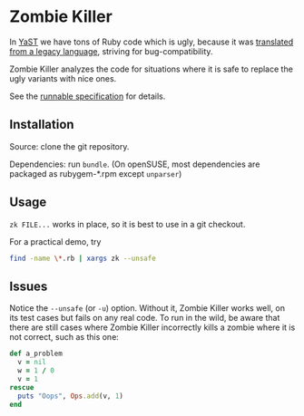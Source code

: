 Zombie Killer
=============

In [YaST][y] we have tons of Ruby code which is ugly, because it was
[translated from a legacy language][yk], striving for bug-compatibility.

Zombie Killer analyzes the code for situations where it is safe
to replace the ugly variants with nice ones.

See the [runnable specification][spec] for details.

[y]:    https://github.com/yast
[yk]:   http://mvidner.blogspot.cz/2013/08/yast-in-ruby.html
[spec]: spec/zombie_killer_spec.md

Installation
------------

Source: clone the git repository.

Dependencies: run `bundle`.
(On openSUSE, most dependencies are packaged as rubygem-*.rpm except `unparser`)

Usage
-----

`zk FILE...` works in place, so it is best to use in a git checkout.

For a practical demo, try

```bash
find -name \*.rb | xargs zk --unsafe
```

Issues
------

Notice the `--unsafe` (or `-u`) option. Without it, Zombie Killer works well,
on its test cases but fails on any real code. To run in the wild, be aware
that there are still cases where Zombie Killer incorrectly kills a zombie
where it is not correct, such as this one:

```ruby
def a_problem
  v = nil
  w = 1 / 0
  v = 1
rescue
  puts "Oops", Ops.add(v, 1)
end
```
